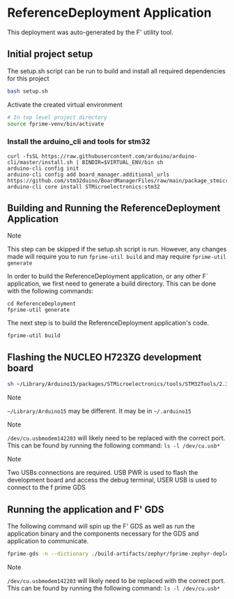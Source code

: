 # ReferenceDeployment Application

This deployment was auto-generated by the F' utility tool.

## Initial project setup
The setup.sh script can be run to build and install all required dependencies for this project
```sh
bash setup.sh
```

Activate the created virtual environment
```sh
# In top level project directory
source fprime-venv/bin/activate
```

### Install the arduino_cli and tools for stm32

```
curl -fsSL https://raw.githubusercontent.com/arduino/arduino-cli/master/install.sh | BINDIR=$VIRTUAL_ENV/bin sh
arduino-cli config init
arduino-cli config add board_manager.additional_urls https://github.com/stm32duino/BoardManagerFiles/raw/main/package_stmicroelectronics_index.json
arduino-cli core install STMicroelectronics:stm32
```

## Building and Running the ReferenceDeployment Application
> [!Note]
> This step can be skipped if the setup.sh script is run. However, any changes made will require you to run `fprime-util build` and may require `fprime-util generate`

In order to build the ReferenceDeployment application, or any other F´ application, we first need to generate a build directory. This can be done with the following commands:

```
cd ReferenceDeployment
fprime-util generate
```

The next step is to build the ReferenceDeployment application's code.
```
fprime-util build
```

## Flashing the NUCLEO H723ZG development board
```sh
sh ~/Library/Arduino15/packages/STMicroelectronics/tools/STM32Tools/2.3.0/stm32CubeProg.sh -i swd -f build-fprime-automatic-zephyr/zephyr/zephyr.hex -c /dev/cu.usbmodem142203 
```

> [!Note]
> `~/Library/Arduino15` may be different. It may be in `~/.arduino15`

> [!Note]
> `/dev/cu.usbmodem142203` will likely need to be replaced with the correct port. This can be found by running the following command: `ls -l /dev/cu.usb*`

> [!Note]
> Two USBs connections are required. USB PWR is used to flash the development board and access the debug terminal, USER USB is used to connect to the f prime GDS

## Running the application and F' GDS

The following command will spin up the F' GDS as well as run the application binary and the components necessary for the GDS and application to communicate.

```sh
fprime-gds -n --dictionary ./build-artifacts/zephyr/fprime-zephyr-deployment/dict/ReferenceDeploymentTopologyDictionary.json --communication-selection uart --uart-device /dev/cu.usbmodem142101 --uart-baud 115200 
```

> [!Note]
> `/dev/cu.usbmodem142203` will likely need to be replaced with the correct port. This can be found by running the following command: `ls -l /dev/cu.usb*`